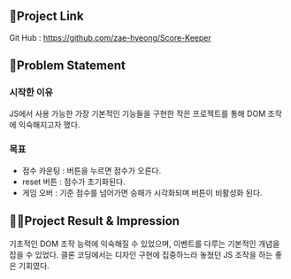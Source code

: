 ## 🔗Project Link

Git Hub : https://github.com/zae-hyeong/Score-Keeper

## 🤔Problem Statement

### 시작한 이유

JS에서 사용 가능한 가장 기본적인 기능들을 구현한 작은 프로젝트를 통해 DOM 조작에 익숙해지고자 했다.

### 목표

- 점수 카운팅 : 버튼을 누르면 점수가 오른다.
- reset 버튼 : 점수가 초기화된다.
- 게임 오버 : 기준 점수를 넘어가면 승패가 시각화되며 버튼이 비활성화 된다.

## 🤷‍♂️Project Result & Impression

기초적인 DOM 조작 능력에 익숙해질 수 있었으며, 이벤트를 다루는 기본적인 개념을 잡을 수 있었다. 클론 코딩에서는 디자인 구현에 집중하느라 놓쳤던 JS 조작을 하는 좋은 기회였다.
